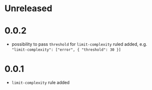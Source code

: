 # Unreleased

# 0.0.2

- possibility to pass `threshold` for `limit-complexity` ruled added, e.g. `"limit-complexity": ["error", { "threshold": 30 }]`

# 0.0.1

- `limit-complexity` rule added
